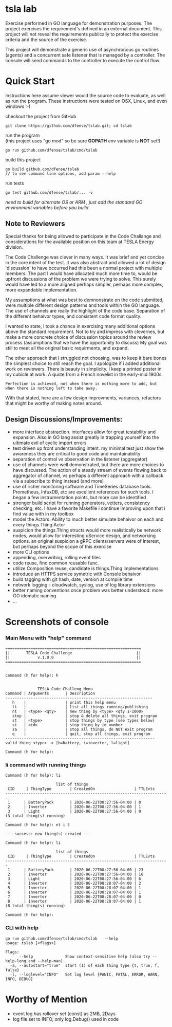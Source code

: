 # tsla lab
Exercise performed in GO language for demonstration purposes. The project exercises the requirement's defined in an external document. This project will not reveal the requirements publically to protect the exercise criteria and the source of the exercise.

This project will demonstrate a generic use of asynchronous go routines (agents) and a concurrent safe listener that is managed by a controller. The console will send commands to the controller to execute the control flow. 

# Quick Start
Instructions here assume viewer would the source code to evaluate, as well as run the program.
These instructions were tested on OSX, Linux, and even windows :-)

checkout the project from GitHub
```
git clone https://github.com/dfense/tslab.git; cd tslab
```
run the program <br>
(this project uses "go mod" so be sure **GOPATH** env variable is **NOT** set!)
 ```
 go run github.com/dfense/tslab/cmd/tslab
 ```
build this project  
```
go build github.com/dfense/tslab
// to see command line options, add param --help
```  
run tests
```
go test github.com/dfense/tslab/... -v
```

*need to build for alternate OS or ARM , just add the standard GO environment variables before you build*

## Note to Reviewers
Special thanks for being allowed to participate in the Code Challange and considerations for the available position on this team at TESLA Energy division. 

The Code Challenge was clever in many ways. It was brief and yet concise in the core intent of the test. It was also abstract and allowed a lot of design 'discussion' to have occurred had this been a normal project with multiple members. The part I would have allocated much more time to, would be upfront discussions of the problem we were trying to solve. This surely would have led to a more aligned perhaps simpler, perhaps more complex, more expandable implementation. 

My assumptions at what was best to demnonstrate on the code submitted, were multiple different design patterns and tools within the GO language. The use of channels are really the highlight of the code base. Separation of the different behaivor types, and consistent code format quality. 

I wanted to state, i took a chance in exercising many additional options above the standard requirement. Not to try and impress with clevernes, but make a more concrete choice of discussion topics around the review process (assumptions that we have the opportunity to discuss) My goal was still to meet all the original basic requirments, and expand.

The other approach that I struggled not choosing, was to keep it bare bones the simplest choice to still reach the goal. I apologize if i added additional work on reviewers. There is beauty in simplicity. I keep a printed poster in my cubicle at work. A quote from a French novelist in the early-mid 1900s. 

`Perfection is achieved, not when there is nothing more to add, but when there is nothing left to take away.`

With that stated, here are a few design improvments, variances, refactors that might be worthy of making notes around. 

## Design Discussions/Improvements: 
* more interface abstraction. interfaces allow for great testability and expansion. Also in GO lang assist greatly in trapping yourself into the ultimate evil of cyclic import errors 
* test driven up front understanding intent. my minimal test just show the awareness they are critical to good code and maintainability
* separation of control vs observation in the listener (aggregator)
* use of channels were well demonstrated, but there are more choices to have discussed. The action of a steady stream of events flowing back to aggregator of channel, vs perhaps a different approach with a callback via a subscribe to thing instead (and more)
* use of richer monitoring software and TimeSeries database tools. Prometheus, InfuxDB, etc are excellent references for such tools. I began a few instrumentation points, but more can be identified
* stronger build script for running generators, vetters, consistency checking, etc. I have a favorite Makefile i continue improving upon that i find value with in my toolbox
* model the Actors. Ability to much better simulate behaivor on each and every things.Thing Actor
* suspicion the things.Thing structs would more realistically be network nodes, would allow for interesting uService design, and networking options. an original suspicion a gRPC clients/servers were of interest, but perhaps beyond the scope of this exercise
* more CLI options
* appending, overwriting, rolling event files
* code reuse, find common reusable func. 
* utilize Composition reuse, candidate is things.Thing implementations
* introduce an HTTPS service symetric with Console behaivor
* build tagging with git hash, date, version at compile time
* network logging - cloudwatch, syslog, use of log library extensions
* better naming conventions once problem was better understood. more GO idomatic naming
* ...

# Screenshots of console
### Main Menu with "help" command
```
===========================================================
||       TESLA Code Challenge                            ||
||            v.1.0.0                                    ||
===========================================================


Command (h for help): h


              TESLA Code Challeng Menu
Command | Arguments       | Description 
----------------------------------------------------------------
   h    |                 | print this help menu
   li   |                 | list all things running/publishing
   nt   | <type> <qty>    | new thing by <type> <qty 1-1000>
   stop |                 | stop & delete all things, exit program 
   st   | <type>          | stop things by type [see types below]
   si   | <id>            | stop thing by id number
   sa   |                 | stop all things, do NOT exit program
   q    |                 | quit, stop all things, exit program
-----------------------------------------------------------------
valid thing <type> -> [b=battery, i=inverter, l=light]

Command (h for help): 
```
### li command with running things
```
Command (h for help): li

                      list of things                              
 CID     | ThingType        | CreatedOn                 | TTLEvts    
-----------------------------------------------------------------------
 1      | BatteryPack       | 2020-06-22T08:27:56-04:00 | 0         
 2      | Inverter          | 2020-06-22T08:27:56-04:00 | 1         
 3      | Light             | 2020-06-22T08:27:56-04:00 | 0         
(3 total thing(s) running) 

Command (h for help): nt i 5

--- success: new thing(s) created ---

Command (h for help): li

                      list of things                              
 CID     | ThingType        | CreatedOn                 | TTLEvts    
-----------------------------------------------------------------------
 1      | BatteryPack       | 2020-06-22T08:27:56-04:00 | 23        
 2      | Inverter          | 2020-06-22T08:27:56-04:00 | 16        
 3      | Light             | 2020-06-22T08:27:56-04:00 | 6         
 4      | Inverter          | 2020-06-22T08:28:07-04:00 | 2         
 5      | Inverter          | 2020-06-22T08:28:07-04:00 | 1         
 6      | Inverter          | 2020-06-22T08:28:07-04:00 | 1         
 7      | Inverter          | 2020-06-22T08:28:07-04:00 | 0         
 8      | Inverter          | 2020-06-22T08:28:07-04:00 | 1         
(8 total thing(s) running) 

Command (h for help): 
```
### CLI with help
```
go run github.com/dfense/tslab/cmd/tslab   --help
usage: tslab [<flags>]

Flags:
      --help              Show context-sensitive help (also try --help-long and --help-man).
  -a, --autostart="true"  start (1) of each thing type {t, true, f, false}
  -l, --loglevel="INFO"   Set log level {PANIC, FATAL, ERROR, WARN, INFO, DEBUG}
```


# Worthy of Mention
* event log has rollover set (const) as 2MB, 2Days
* log file set to INFO, only log.Debug() used in code
